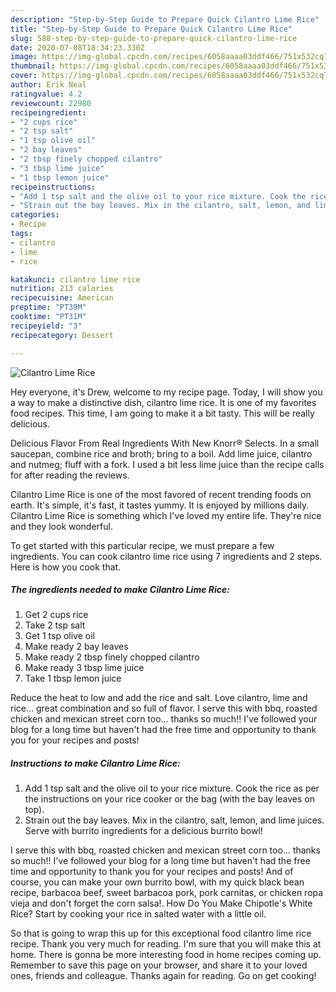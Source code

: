 ```yaml
---
description: "Step-by-Step Guide to Prepare Quick Cilantro Lime Rice"
title: "Step-by-Step Guide to Prepare Quick Cilantro Lime Rice"
slug: 588-step-by-step-guide-to-prepare-quick-cilantro-lime-rice
date: 2020-07-08T18:34:23.330Z
image: https://img-global.cpcdn.com/recipes/6058aaaa03ddf466/751x532cq70/cilantro-lime-rice-recipe-main-photo.jpg
thumbnail: https://img-global.cpcdn.com/recipes/6058aaaa03ddf466/751x532cq70/cilantro-lime-rice-recipe-main-photo.jpg
cover: https://img-global.cpcdn.com/recipes/6058aaaa03ddf466/751x532cq70/cilantro-lime-rice-recipe-main-photo.jpg
author: Erik Neal
ratingvalue: 4.2
reviewcount: 22980
recipeingredient:
- "2 cups rice"
- "2 tsp salt"
- "1 tsp olive oil"
- "2 bay leaves"
- "2 tbsp finely chopped cilantro"
- "3 tbsp lime juice"
- "1 tbsp lemon juice"
recipeinstructions:
- "Add 1 tsp salt and the olive oil to your rice mixture. Cook the rice as per the instructions on your rice cooker or the bag (with the bay leaves on top)."
- "Strain out the bay leaves. Mix in the cilantro, salt, lemon, and lime juices. Serve with burrito ingredients for a delicious burrito bowl!"
categories:
- Recipe
tags:
- cilantro
- lime
- rice

katakunci: cilantro lime rice 
nutrition: 213 calories
recipecuisine: American
preptime: "PT39M"
cooktime: "PT31M"
recipeyield: "3"
recipecategory: Dessert

---
```



![Cilantro Lime Rice](https://img-global.cpcdn.com/recipes/6058aaaa03ddf466/751x532cq70/cilantro-lime-rice-recipe-main-photo.jpg)

Hey everyone, it's Drew, welcome to my recipe page. Today, I will show you a way to make a distinctive dish, cilantro lime rice. It is one of my favorites food recipes. This time, I am going to make it a bit tasty. This will be really delicious.

Delicious Flavor From Real Ingredients With New Knorr® Selects. In a small saucepan, combine rice and broth; bring to a boil. Add lime juice, cilantro and nutmeg; fluff with a fork. I used a bit less lime juice than the recipe calls for after reading the reviews.

Cilantro Lime Rice is one of the most favored of recent trending foods on earth. It's simple, it's fast, it tastes yummy. It is enjoyed by millions daily. Cilantro Lime Rice is something which I've loved my entire life. They're nice and they look wonderful.


To get started with this particular recipe, we must prepare a few ingredients. You can cook cilantro lime rice using 7 ingredients and 2 steps. Here is how you cook that.

<!--inarticleads1-->

##### The ingredients needed to make Cilantro Lime Rice:

1. Get 2 cups rice
1. Take 2 tsp salt
1. Get 1 tsp olive oil
1. Make ready 2 bay leaves
1. Make ready 2 tbsp finely chopped cilantro
1. Make ready 3 tbsp lime juice
1. Take 1 tbsp lemon juice


Reduce the heat to low and add the rice and salt. Love cilantro, lime and rice… great combination and so full of flavor. I serve this with bbq, roasted chicken and mexican street corn too… thanks so much!! I&#39;ve followed your blog for a long time but haven&#39;t had the free time and opportunity to thank you for your recipes and posts! 

<!--inarticleads2-->

##### Instructions to make Cilantro Lime Rice:

1. Add 1 tsp salt and the olive oil to your rice mixture. Cook the rice as per the instructions on your rice cooker or the bag (with the bay leaves on top).
1. Strain out the bay leaves. Mix in the cilantro, salt, lemon, and lime juices. Serve with burrito ingredients for a delicious burrito bowl!


I serve this with bbq, roasted chicken and mexican street corn too… thanks so much!! I&#39;ve followed your blog for a long time but haven&#39;t had the free time and opportunity to thank you for your recipes and posts! And of course, you can make your own burrito bowl, with my quick black bean recipe, barbacoa beef, sweet barbacoa pork, pork carnitas, or chicken ropa vieja and don&#39;t forget the corn salsa!. How Do You Make Chipotle&#39;s White Rice? Start by cooking your rice in salted water with a little oil. 

So that is going to wrap this up for this exceptional food cilantro lime rice recipe. Thank you very much for reading. I'm sure that you will make this at home. There is gonna be more interesting food in home recipes coming up. Remember to save this page on your browser, and share it to your loved ones, friends and colleague. Thanks again for reading. Go on get cooking!
